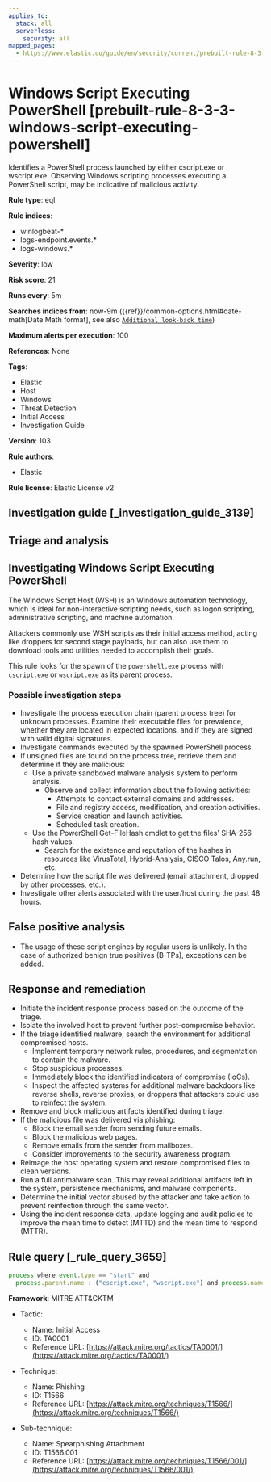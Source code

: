```yaml
---
applies_to:
  stack: all
  serverless:
    security: all
mapped_pages:
  - https://www.elastic.co/guide/en/security/current/prebuilt-rule-8-3-3-windows-script-executing-powershell.html
---
```


# Windows Script Executing PowerShell [prebuilt-rule-8-3-3-windows-script-executing-powershell]

Identifies a PowerShell process launched by either cscript.exe or wscript.exe. Observing Windows scripting processes executing a PowerShell script, may be indicative of malicious activity.

**Rule type**: eql

**Rule indices**:

* winlogbeat-*
* logs-endpoint.events.*
* logs-windows.*

**Severity**: low

**Risk score**: 21

**Runs every**: 5m

**Searches indices from**: now-9m ({{ref}}/common-options.html#date-math[Date Math format], see also [`Additional look-back time`](docs-content://solutions/security/detect-and-alert/create-detection-rule.md#rule-schedule))

**Maximum alerts per execution**: 100

**References**: None

**Tags**:

* Elastic
* Host
* Windows
* Threat Detection
* Initial Access
* Investigation Guide

**Version**: 103

**Rule authors**:

* Elastic

**Rule license**: Elastic License v2

## Investigation guide [_investigation_guide_3139]

## Triage and analysis

## Investigating Windows Script Executing PowerShell

The Windows Script Host (WSH) is an Windows automation technology, which is ideal for non-interactive scripting needs, such as logon scripting, administrative scripting, and machine automation.

Attackers commonly use WSH scripts as their initial access method, acting like droppers for second stage payloads, but can also use them to download tools and utilities needed to accomplish their goals.

This rule looks for the spawn of the `powershell.exe` process with `cscript.exe` or `wscript.exe` as its parent process.

### Possible investigation steps

- Investigate the process execution chain (parent process tree) for unknown processes. Examine their executable files for prevalence, whether they are located in expected locations, and if they are signed with valid digital signatures.
- Investigate commands executed by the spawned PowerShell process.
- If unsigned files are found on the process tree, retrieve them and determine if they are malicious:
  - Use a private sandboxed malware analysis system to perform analysis.
    - Observe and collect information about the following activities:
      - Attempts to contact external domains and addresses.
      - File and registry access, modification, and creation activities.
      - Service creation and launch activities.
      - Scheduled task creation.
  - Use the PowerShell Get-FileHash cmdlet to get the files' SHA-256 hash values.
    - Search for the existence and reputation of the hashes in resources like VirusTotal, Hybrid-Analysis, CISCO Talos, Any.run, etc.
- Determine how the script file was delivered (email attachment, dropped by other processes, etc.).
- Investigate other alerts associated with the user/host during the past 48 hours.

## False positive analysis

- The usage of these script engines by regular users is unlikely. In the case of authorized benign true positives (B-TPs), exceptions can be added.

## Response and remediation

- Initiate the incident response process based on the outcome of the triage.
- Isolate the involved host to prevent further post-compromise behavior.
- If the triage identified malware, search the environment for additional compromised hosts.
  - Implement temporary network rules, procedures, and segmentation to contain the malware.
  - Stop suspicious processes.
  - Immediately block the identified indicators of compromise (IoCs).
  - Inspect the affected systems for additional malware backdoors like reverse shells, reverse proxies, or droppers that attackers could use to reinfect the system.
- Remove and block malicious artifacts identified during triage.
- If the malicious file was delivered via phishing:
  - Block the email sender from sending future emails.
  - Block the malicious web pages.
  - Remove emails from the sender from mailboxes.
  - Consider improvements to the security awareness program.
- Reimage the host operating system and restore compromised files to clean versions.
- Run a full antimalware scan. This may reveal additional artifacts left in the system, persistence mechanisms, and malware components.
- Determine the initial vector abused by the attacker and take action to prevent reinfection through the same vector.
- Using the incident response data, update logging and audit policies to improve the mean time to detect (MTTD) and the mean time to respond (MTTR).

## Rule query [_rule_query_3659]

```js
process where event.type == "start" and
  process.parent.name : ("cscript.exe", "wscript.exe") and process.name : "powershell.exe"
```

**Framework**: MITRE ATT&CKTM

* Tactic:

    * Name: Initial Access
    * ID: TA0001
    * Reference URL: [https://attack.mitre.org/tactics/TA0001/](https://attack.mitre.org/tactics/TA0001/)

* Technique:

    * Name: Phishing
    * ID: T1566
    * Reference URL: [https://attack.mitre.org/techniques/T1566/](https://attack.mitre.org/techniques/T1566/)

* Sub-technique:

    * Name: Spearphishing Attachment
    * ID: T1566.001
    * Reference URL: [https://attack.mitre.org/techniques/T1566/001/](https://attack.mitre.org/techniques/T1566/001/)



